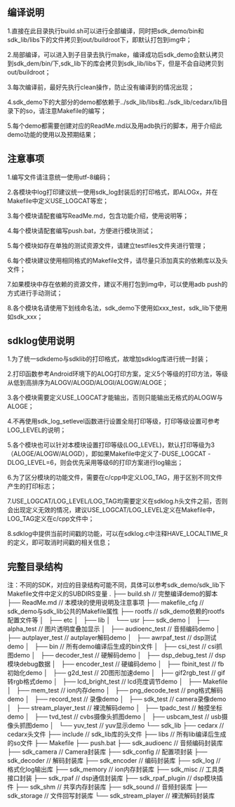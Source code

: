 ## 编译说明
1.直接在此目录执行build.sh可以进行全部编译，同时把sdk_demo/bin和sdk_lib/libs下的文件拷贝到out/buildroot下，即默认打包到img中；

2.局部编译，可以进入到子目录去执行make，编译成功后sdk_demo会默认拷贝到sdk_dem/bin/下,sdk_lib下的库会拷贝到sdk_lib/libs下，但是不会自动拷贝到out/buildroot；

3.每次编译前，最好先执行clean操作，防止没有编译到的情况出现；

4.sdk_demo下的大部分的demo都依赖于../sdk_lib/libs和../sdk_lib/cedarx/lib目录下的so，请注意Makefile的编写；

5.每个demo都需要创建对应的ReadMe.md以及用adb执行的脚本，用于介绍此demo功能的使用以及预期结果；

## 注意事项
1.编写文件请注意统一使用utf-8编码；

2.各模块中log打印建议统一使用sdk_log封装后的打印格式，即ALOGx，并在Makefile中定义USE_LOGCAT等宏；

3.每个模块请配套编写ReadMe.md，包含功能介绍，使用说明等；

4.每个模块请配套编写push.bat，方便进行模块测试；

5.每个模块如存在单独的测试资源文件，请建立testfiles文件夹进行管理；

6.每个模块建议使用相同格式的Makefile文件，请尽量只添加真实的依赖库以及头文件；

7.如果模块中存在依赖的资源文件，建议不用打包到img中，可以使用adb push的方式进行手动测试；

8.各个模块名请使用下划线命名法，sdk_demo下使用如xxx_test，sdk_lib下使用如sdk_xxx；

## sdklog使用说明
1.为了统一sdkdemo与sdklib的打印格式，故增加sdklog库进行统一封装；

2.打印函数参考Android环境下的ALOG打印方案，定义5个等级的打印方法，等级从低到高排序为ALOGV/ALOGD/ALOGI/ALOGW/ALOGE；

3.各个模块需要定义USE_LOGCAT才能输出，否则只能输出无格式的ALOGW与ALOGE；

4.不再使用sdk_log_setlevel函数进行设置全局打印等级，打印等级设置可参考LOG_LEVEL的说明；

5.各个模块也可以针对本模块设置打印等级(LOG_LEVEL)，默认打印等级为3（ALOGE/ALOGW/ALOGD），即如果Makefile中定义了-DUSE_LOGCAT -DLOG_LEVEL=6，则会优先采用等级6的打印方案进行log输出；

6.为了区分模块的功能文件，需要在c/cpp中定义LOG_TAG，用于区别不同文件产生的打印标志；

7.USE_LOGCAT/LOG_LEVEL/LOG_TAG均需要定义在sdklog.h头文件之前，否则会出现定义无效的情况，建议USE_LOGCAT/LOG_LEVEL定义在Makefile中，LOG_TAG定义在c/cpp文件中；

8.sdklog中提供当前时间戳的功能，可以在sdklog.c中注释HAVE_LOCALTIME_R的定义，即可取消时间戳的相关信息；

## 完整目录结构

注：不同的SDK，对应的目录结构可能不同，具体可以参考sdk_demo/sdk_lib下Makefile文件中定义的SUBDIRS变量
.
├── build.sh                    // 完整编译demo的脚本
├── ReadMe.md                   // 本模块的使用说明及注意事项
├── makefile_cfg                // sdk_demo与sdk_lib公共的Makefile属性
├── rootfs                      // sdk_demo依赖的rootfs配置文件等
│   ├── etc
│   ├── lib
│   └── usr
├── sdk_demo
│   ├── alpha_test              // 图片透明度叠加显示
│   ├── audioenc_test           // 音频编码demo
│   ├── autplayer_test          // autplayer解码demo
│   ├── awrpaf_test             // dsp测试demo
│   ├── bin                     // 所有demo编译后生成的bin文件
│   ├── csi_test                // csi抓图demo
│   ├── decoder_test            // 硬解码demo
│   ├── dsp_debug_test          // dsp模块debug数据
│   ├── encoder_test            // 硬编码demo
│   ├── fbinit_test             // fb初始化demo
│   ├── g2d_test                // 2D图形加速demo
│   ├── gif2rgb_test            // gif转rgb格式demo
│   ├── lcd_bright_test         // lcd亮度调节demo
│   ├── Makefile
│   ├── mem_test                // ion内存demo
│   ├── png_decode_test         // png格式解码demo
│   ├── record_test             // 录像demo
│   ├── sdk_test                // camera录像demo
│   ├── stream_player_test      // 裸流解码demo
│   ├── tpadc_test              // 触摸坐标demo
│   ├── tvd_test                // cvbs摄像头抓图demo
│   ├── usbcam_test             // usb摄像头抓图demo
│   └── yuv_test                // yuv显示demo
└── sdk_lib
    ├── cedarx                  // cedarx头文件
    ├── include                 // sdk_lib库的头文件
    ├── libs                    // 所有lib编译后生成的so文件
    ├── Makefile
    ├── push.bat
    ├── sdk_audioenc            // 音频编码封装库
    ├── sdk_camera              // Camera封装库
    ├── sdk_config              // 配置项封装
    ├── sdk_decoder             // 解码封装库
    ├── sdk_encoder             // 编码封装库
    ├── sdk_log                 // 格式化log输出库
    ├── sdk_memory              // ion内存封装库
    ├── sdk_misc                // 工具类接口封装
    ├── sdk_rpaf                // dsp通信封装库
    ├── sdk_rpaf_plugin         // dsp模块插件
    ├── sdk_shm                 // 共享内存封装库
    ├── sdk_sound               // 音频封装库
    ├── sdk_storage             // 文件回写封装库
    └── sdk_stream_player       // 裸流解码封装库